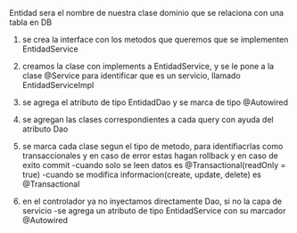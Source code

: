 Entidad sera el nombre de nuestra clase dominio que se relaciona con una tabla en DB

1. se crea la interface con los metodos que queremos que se implementen EntidadService


2. creamos la clase con implements a EntidadService, y se le pone a la clase @Service      para identificar que es un servicio, llamado EntidadServiceImpl


3. se agrega el atributo de tipo EntidadDao y se marca de tipo @Autowired


4. se agregan las clases correspondientes a cada query con ayuda del atributo Dao


5. se marca cada clase segun el tipo de metodo, para identifiacrlas como
   transaccionales y en caso de error estas hagan rollback y en caso de exito commit
   -cuando solo se leen datos es @Transactional(readOnly = true)
   -cuando se modifica informacion(create, update, delete) es @Transactional


6. en el controlador ya no inyectamos directamente Dao, si no la capa de servicio
   -se agrega un atributo de tipo EntidadService con su marcador @Autowired